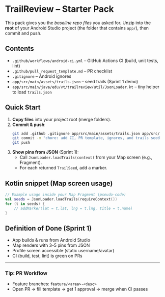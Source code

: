 
# TrailReview – Starter Pack

This pack gives you the *baseline repo files* you asked for. Unzip into the **root** of your Android Studio project (the folder that contains `app/`), then commit and push.

## Contents
- `.github/workflows/android-ci.yml` – GitHub Actions CI (build, unit tests, lint)
- `.github/pull_request_template.md` – PR checklist
- `.gitignore` – Android ignores
- `app/src/main/assets/trails.json` – seed trails (Sprint 1 demo)
- `app/src/main/java/edu/vt/trailreview/util/JsonLoader.kt` – tiny helper to load `trails.json`

## Quick Start
1) **Copy files** into your project root (merge folders).
2) **Commit & push**:
   ```bash
   git add .github .gitignore app/src/main/assets/trails.json app/src/main/java/edu/vt/trailreview/util/JsonLoader.kt README.md
   git commit -m "chore: add CI, PR template, ignores, and trails seed"
   git push
   ```
3) **Show pins from JSON** (Sprint 1):
   - Call `JsonLoader.loadTrails(context)` from your Map screen (e.g., Fragment).
   - For each returned `TrailSeed`, add a marker.

## Kotlin snippet (Map screen usage)

```kotlin
// Example usage inside your Map Fragment (pseudo-code)
val seeds = JsonLoader.loadTrails(requireContext())
for (t in seeds) {
    // addMarker(lat = t.lat, lng = t.lng, title = t.name)
}
```

## Definition of Done (Sprint 1)
- App builds & runs from Android Studio
- Map renders with 3–5 pins from JSON
- Profile screen accessible (static username/avatar)
- CI (build, test, lint) is green on PRs

---

### Tip: PR Workflow
- Feature branches: `feature/<area>-<desc>`
- Open PR → fill template → get 1 approval → merge when CI passes
